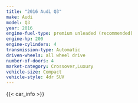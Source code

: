 ```yaml
---
title: "2016 Audi Q3"
make: Audi
model: Q3
year: 2016
engine-fuel-type: premium unleaded (recommended)
engine-hp: 200
engine-cylinders: 4
transmission-type: Automatic
driven-wheels: all wheel drive
number-of-doors: 4
market-category: Crossover,Luxury
vehicle-size: Compact
vehicle-style: 4dr SUV
---
```


{{< car_info >}}
